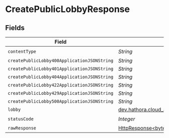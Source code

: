 # CreatePublicLobbyResponse


## Fields

| Field                                                                                                                    | Type                                                                                                                     | Required                                                                                                                 | Description                                                                                                              |
| ------------------------------------------------------------------------------------------------------------------------ | ------------------------------------------------------------------------------------------------------------------------ | ------------------------------------------------------------------------------------------------------------------------ | ------------------------------------------------------------------------------------------------------------------------ |
| `contentType`                                                                                                            | *String*                                                                                                                 | :heavy_check_mark:                                                                                                       | N/A                                                                                                                      |
| `createPublicLobby400ApplicationJSONString`                                                                              | *String*                                                                                                                 | :heavy_minus_sign:                                                                                                       | N/A                                                                                                                      |
| `createPublicLobby401ApplicationJSONString`                                                                              | *String*                                                                                                                 | :heavy_minus_sign:                                                                                                       | N/A                                                                                                                      |
| `createPublicLobby404ApplicationJSONString`                                                                              | *String*                                                                                                                 | :heavy_minus_sign:                                                                                                       | N/A                                                                                                                      |
| `createPublicLobby422ApplicationJSONString`                                                                              | *String*                                                                                                                 | :heavy_minus_sign:                                                                                                       | N/A                                                                                                                      |
| `createPublicLobby429ApplicationJSONString`                                                                              | *String*                                                                                                                 | :heavy_minus_sign:                                                                                                       | N/A                                                                                                                      |
| `createPublicLobby500ApplicationJSONString`                                                                              | *String*                                                                                                                 | :heavy_minus_sign:                                                                                                       | N/A                                                                                                                      |
| `lobby`                                                                                                                  | [dev.hathora.cloud_api.models.shared.Lobby](../../models/shared/Lobby.md)                                                | :heavy_minus_sign:                                                                                                       | N/A                                                                                                                      |
| `statusCode`                                                                                                             | *Integer*                                                                                                                | :heavy_check_mark:                                                                                                       | N/A                                                                                                                      |
| `rawResponse`                                                                                                            | [HttpResponse<byte[]>](https://docs.oracle.com/en/java/javase/11/docs/api/java.net.http/java/net/http/HttpResponse.html) | :heavy_minus_sign:                                                                                                       | N/A                                                                                                                      |